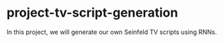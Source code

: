 # project-tv-script-generation
In this project, we will generate our own Seinfeld TV scripts using RNNs.
